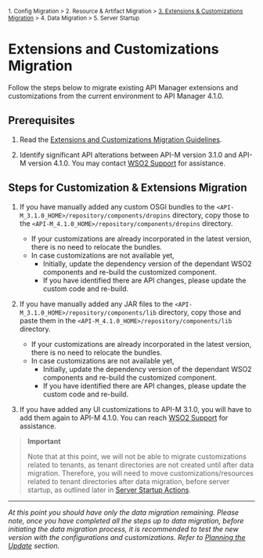 <small> 1. Config Migration > 2. Resource & Artifact Migration > [3. Extensions & Customizations Migration](./extensions-and-customizations-migration.md) > 4. Data Migration > 5. Server Startup </small>

# Extensions and Customizations Migration

Follow the steps below to migrate existing API Manager extensions and customizations from the current environment to API Manager 4.1.0.

## Prerequisites

1. Read the [Extensions and Customizations Migration Guidelines](../../../general-extensions-and-customizations.md).

2. Identify significant API alterations between API-M version 3.1.0 and API-M version 4.1.0. You may contact [WSO2 Support](https://support.wso2.com/jira/secure/Dashboard.jspa) for assistance.


## Steps for Customization & Extensions Migration

1. If you have manually added any custom OSGI bundles to the `<API-M_3.1.0_HOME>/repository/components/dropins` directory, copy those to the `<API-M_4.1.0_HOME>/repository/components/dropins` directory. 

    - If your customizations are already incorporated in the latest version, there is no need to relocate the bundles.
    - In case customizations are not available yet,
        - Initially, update the dependency version of the dependant WSO2 components and re-build the customized component.
        - If you have identified there are API changes, please update the custom code and re-build.

2. If you have manually added any JAR files to the `<API-M_3.1.0_HOME>/repository/components/lib` directory, copy those and paste them in the `<API-M_4.1.0_HOME>/repository/components/lib` directory.
   
   - If your customizations are already incorporated in the latest version, there is no need to relocate the bundles.
   - In case customizations are not available yet,
        - Initially, update the dependency version of the dependant WSO2 components and re-build the customized component.
        - If you have identified there are API changes, please update the custom code and re-build.

3. If you have added any UI customizations to API-M 3.1.0, you will have to add them again to API-M 4.1.0. You can reach [WSO2 Support](https://support.wso2.com/jira/secure/Dashboard.jspa) for assistance.

> **Important**
> 
> Note that at this point, we will not be able to migrate customizations related to tenants, as tenant directories are not created until after data migration. Therefore, you will need to move customizations/resources related to tenant directories after data migration, before server startup, as outlined later in [Server Startup Actions](server-startup-actions.md).

---
*At this point you should have only the data migration remaining. Please note, once you have completed all the steps up to data migration, before initiating the data migration process, it is recommended to test the new version with the configurations and customizations. Refer to [Planning the Update](../../../general-guidelines.md) section.*
